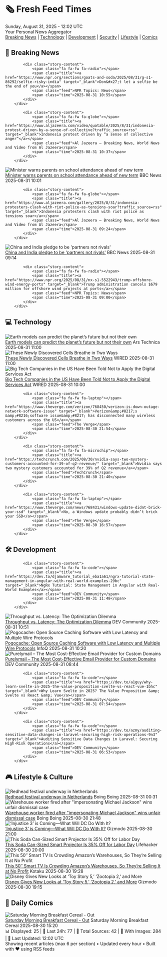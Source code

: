 <!-- Processing 54 RSS feeds at 2025-08-31 12:02:07 UTC -->
<!-- Processing: Saturday Morning Breakfast Cereal -->
<!-- Processing: Penny Arcade -->
<!-- Processing: Poorly Drawn Lines -->
<!-- Processing: Cyanide & Happiness -->
<!-- Processing: Girl Genius -->
<!-- Processing: CNN Breaking News -->
<!-- Processing: BBC World News -->
<!-- Processing: NPR News -->
<!-- Processing: CBC News -->
<!-- Error processing https://rss.cbc.ca/lineup/topstories.xml: The read operation timed out -->
<!-- Processing: Reuters Top News -->
<!-- Processing: Associated Press Breaking -->
<!-- Processing: ABC News Breaking -->
<!-- Processing: Sky News World -->
<!-- Processing: TechCrunch -->
<!-- Processing: Ars Technica -->
<!-- Processing: WIRED -->
<!-- Processing: Lobsters Python -->
<!-- Processing: Dev.to -->
<!-- Processing: It's FOSS -->
<!-- Processing: DistroWatch -->
<!-- Processing: Red Hat Blog -->
<!-- Processing: GitHub Blog -->
<!-- Processing: DZone -->
<!-- Processing: Coding Horror -->
<!-- Processing: Kotaku -->
<!-- Processing: Boing Boing -->
<!-- Processing: Krebs on Security -->
<!-- Processing: Schneier on Security -->
<!-- Generated 4 new posts out of 28 feeds processed -->
<div class="newspaper-header">
    <h1 class="newspaper-title">🗞️ Fresh Feed Times</h1>
    <div class="newspaper-date">Sunday, August 31, 2025 - 12:02 UTC</div>
    <div class="newspaper-subtitle">Your Personal News Aggregator</div>
</div>

<div class="newspaper-nav">
    <a href="#breaking">Breaking News</a> |
    <a href="#tech">Technology</a> |
    <a href="#dev">Development</a> |
    <a href="#security">Security</a> |
    <a href="#lifestyle">Lifestyle</a> |
    <a href="#webcomics">Comics</a>
</div>

<div class="news-section breaking-news" id="breaking">
<h2 class="section-header">🚨 Breaking News</h2>
<div class="stories-container">
<div class="story">
            
            <div class="story-content">
                <span class="fa fa-fw fa-radio"></span>
                <span class="title"><a href="https://www.npr.org/sections/goats-and-soda/2025/08/31/g-s1-86292/selfie-risky-india" target="_blank">Don&#x27;t let a selfie be the end of you</a></span>
                <span class="feed">NPR Topics: News</span>
                <span class="time">2025-08-31 10:55</span>
            </div>
        </div>
<div class="story">
            
            <div class="story-content">
                <span class="fa fa-fw fa-globe"></span>
                <span class="title"><a href="https://www.aljazeera.com/video/quotable/2025/8/31/indonesia-protest-driven-by-a-sense-of-collective?traffic_source=rss" target="_blank">Indonesia protest driven by “a sense of collective anger”</a></span>
                <span class="feed">Al Jazeera – Breaking News, World News and Video from Al Jazeera</span>
                <span class="time">2025-08-31 10:37</span>
            </div>
        </div>
<div class="story">
            <img src="https://ichef.bbci.co.uk/ace/standard/240/cpsprodpb/788a/live/187f4810-84e4-11f0-bdc5-0bac48b207b6.jpg" alt="Minister warns parents on school attendance ahead of new term" class="story-image" loading="lazy" onerror="this.style.display='none'">
            <div class="story-content">
                <span class="fa fa-fw fa-flag"></span>
                <span class="title"><a href="https://www.bbc.com/news/articles/cg7jk3rr225o?at_medium=RSS&at_campaign=rss" target="_blank">Minister warns parents on school attendance ahead of new term</a></span>
                <span class="feed">BBC News</span>
                <span class="time">2025-08-31 10:01</span>
            </div>
        </div>
<div class="story">
            
            <div class="story-content">
                <span class="fa fa-fw fa-globe"></span>
                <span class="title"><a href="https://www.aljazeera.com/gallery/2025/8/31/indonesia-protesters-clash-with-riot-police-as-tensions-soar?traffic_source=rss" target="_blank">Indonesia protesters clash with riot police as tensions soar</a></span>
                <span class="feed">Al Jazeera – Breaking News, World News and Video from Al Jazeera</span>
                <span class="time">2025-08-31 09:24</span>
            </div>
        </div>
<div class="story">
            <img src="https://ichef.bbci.co.uk/ace/standard/240/cpsprodpb/b51d/live/abe595d0-8649-11f0-b54e-01c89dde0774.jpg" alt="China and India pledge to be &#x27;partners not rivals&#x27;" class="story-image" loading="lazy" onerror="this.style.display='none'">
            <div class="story-content">
                <span class="fa fa-fw fa-earth-americas"></span>
                <span class="title"><a href="https://www.bbc.com/news/articles/clyrwv0egzro?at_medium=RSS&at_campaign=rss" target="_blank">China and India pledge to be &#x27;partners not rivals&#x27;</a></span>
                <span class="feed">BBC News</span>
                <span class="time">2025-08-31 09:14</span>
            </div>
        </div>
<div class="story">
            
            <div class="story-content">
                <span class="fa fa-fw fa-radio"></span>
                <span class="title"><a href="https://www.npr.org/2025/08/31/nx-s1-5522943/trump-offshore-wind-energy-ports" target="_blank">Trump administration cancels $679 million for offshore wind projects at ports</a></span>
                <span class="feed">NPR Topics: News</span>
                <span class="time">2025-08-31 09:00</span>
            </div>
        </div>
</div>
</div>
<div class="news-section tech-news" id="tech">
<h2 class="section-header">💻 Technology</h2>
<div class="stories-container">
<div class="story">
            <img src="https://cdn.arstechnica.net/wp-content/uploads/2025/08/GettyImages-1334810601-500x500.jpg" alt="Earth models can predict the planet’s future but not their own" class="story-image" loading="lazy" onerror="this.style.display='none'">
            <div class="story-content">
                <span class="fa fa-fw fa-cog"></span>
                <span class="title"><a href="https://arstechnica.com/science/2025/08/earth-models-can-predict-the-planets-future-but-not-their-own/" target="_blank">Earth models can predict the planet’s future but not their own</a></span>
                <span class="feed">Ars Technica</span>
                <span class="time">2025-08-31 11:00</span>
            </div>
        </div>
<div class="story">
            <img src="https://media.wired.com/photos/68b09ea929bb265af41fddbd/master/pass/science_BACTYERIL-BREATHING-GrandPrismatic-crEricBoyd-Lede-scaled.jpg" alt="These Newly Discovered Cells Breathe in Two Ways" class="story-image" loading="lazy" onerror="this.style.display='none'">
            <div class="story-content">
                <span class="fa fa-fw fa-bolt"></span>
                <span class="title"><a href="https://www.wired.com/story/these-newly-discovered-cells-breathe-in-two-ways/" target="_blank">These Newly Discovered Cells Breathe in Two Ways</a></span>
                <span class="feed">WIRED</span>
                <span class="time">2025-08-31 11:00</span>
            </div>
        </div>
<div class="story">
            <img src="https://media.wired.com/photos/68add5195de41fa2c478515d/master/pass/1293740005" alt="Big Tech Companies in the US Have Been Told Not to Apply the Digital Services Act" class="story-image" loading="lazy" onerror="this.style.display='none'">
            <div class="story-content">
                <span class="fa fa-fw fa-bolt"></span>
                <span class="title"><a href="https://www.wired.com/story/big-tech-companies-in-the-us-have-been-told-not-to-apply-the-digital-services-act/" target="_blank">Big Tech Companies in the US Have Been Told Not to Apply the Digital Services Act</a></span>
                <span class="feed">WIRED</span>
                <span class="time">2025-08-31 10:00</span>
            </div>
        </div>
<div class="story">
            
            <div class="story-content">
                <span class="fa fa-fw fa-laptop"></span>
                <span class="title"><a href="https://www.theverge.com/verizon/768450/verizon-is-down-outage-network-software-issue" target="_blank">Verizon&amp;#8217;s &amp;#8216;software issue&amp;#8217; has disconnected many wireless customers across the US</a></span>
                <span class="feed">The Verge</span>
                <span class="time">2025-08-30 21:54</span>
            </div>
        </div>
<div class="story">
            
            <div class="story-content">
                <span class="fa fa-fw fa-microchip"></span>
                <span class="title"><a href="https://techcrunch.com/2025/08/30/nvidia-says-two-mystery-customers-accounted-for-39-of-q2-revenue/" target="_blank">Nvidia says two mystery customers accounted for 39% of Q2 revenue</a></span>
                <span class="feed">TechCrunch</span>
                <span class="time">2025-08-30 21:40</span>
            </div>
        </div>
<div class="story">
            
            <div class="story-content">
                <span class="fa fa-fw fa-laptop"></span>
                <span class="title"><a href="https://www.theverge.com/news/768431/windows-update-didnt-brick-your-ssd" target="_blank">No, a Windows update probably didn’t brick your SSD</a></span>
                <span class="feed">The Verge</span>
                <span class="time">2025-08-30 16:57</span>
            </div>
        </div>
</div>
</div>
<div class="news-section dev-news" id="dev">
<h2 class="section-header">🛠️ Development</h2>
<div class="stories-container">
<div class="story">
            
            <div class="story-content">
                <span class="fa fa-fw fa-code"></span>
                <span class="title"><a href="https://dev.to/djamware_tutorial_eba1a61/ngrx-tutorial-state-management-in-angular-with-real-world-examples-29bc" target="_blank">NgRx Tutorial: State Management in Angular with Real-World Examples</a></span>
                <span class="feed">DEV Community</span>
                <span class="time">2025-08-31 11:48</span>
            </div>
        </div>
<div class="story">
            <img src="https://media2.dev.to/dynamic/image/width=800%2Cheight=%2Cfit=scale-down%2Cgravity=auto%2Cformat=auto/https%3A%2F%2Fdev-to-uploads.s3.amazonaws.com%2Fuploads%2Farticles%2Fpwvpsdtdf1ri2go5xxh2.jpeg" alt="Throughput vs. Latency: The Optimization Dilemma" class="story-image" loading="lazy" onerror="this.style.display='none'">
            <div class="story-content">
                <span class="fa fa-fw fa-code"></span>
                <span class="title"><a href="https://dev.to/meeth_gangwar_f56b17f5aff/throughput-vs-latency-the-optimization-dilemma-385h" target="_blank">Throughput vs. Latency: The Optimization Dilemma</a></span>
                <span class="feed">DEV Community</span>
                <span class="time">2025-08-31 10:51</span>
            </div>
        </div>
<div class="story">
            <img src="https://res.infoq.com/news/2025/08/pogocache-caching/en/headerimage/generatedHeaderImage-1756581897922.jpg" alt="Pogocache: Open Source Caching Software with Low Latency and Multiple Wire Protocols" class="story-image" loading="lazy" onerror="this.style.display='none'">
            <div class="story-content">
                <span class="fa fa-fw fa-info-circle"></span>
                <span class="title"><a href="https://www.infoq.com/news/2025/08/pogocache-caching/?utm_campaign=infoq_content&utm_source=infoq&utm_medium=feed&utm_term=global" target="_blank">Pogocache: Open Source Caching Software with Low Latency and Multiple Wire Protocols</a></span>
                <span class="feed">InfoQ</span>
                <span class="time">2025-08-31 10:20</span>
            </div>
        </div>
<div class="story">
            <img src="https://media2.dev.to/dynamic/image/width=800%2Cheight=%2Cfit=scale-down%2Cgravity=auto%2Cformat=auto/https%3A%2F%2Fdev-to-uploads.s3.amazonaws.com%2Fuploads%2Farticles%2Fkh817v2csr7bxiwijwr8.png" alt="Purelymail – The Most Cost-Effective Email Provider for Custom Domains" class="story-image" loading="lazy" onerror="this.style.display='none'">
            <div class="story-content">
                <span class="fa fa-fw fa-code"></span>
                <span class="title"><a href="https://dev.to/r-quazi/purelymail-the-most-cost-effective-email-provider-for-custom-domains-2j56" target="_blank">Purelymail – The Most Cost-Effective Email Provider for Custom Domains</a></span>
                <span class="feed">DEV Community</span>
                <span class="time">2025-08-31 08:44</span>
            </div>
        </div>
<div class="story">
            
            <div class="story-content">
                <span class="fa fa-fw fa-code"></span>
                <span class="title"><a href="https://dev.to/a1guy/why-learn-svelte-in-2025-the-value-proposition-svelte-vs-react-vue-1bhc" target="_blank">Why Learn Svelte in 2025? The Value Proposition &amp; Svelte vs React &amp; Vue</a></span>
                <span class="feed">DEV Community</span>
                <span class="time">2025-08-31 07:54</span>
            </div>
        </div>
<div class="story">
            
            <div class="story-content">
                <span class="fa fa-fw fa-code"></span>
                <span class="title"><a href="https://dev.to/azmy/auditing-sensitive-data-changes-in-laravel-securing-high-risk-operations-9n3" target="_blank">Auditing Sensitive Data Changes in Laravel: Securing High-Risk Operations</a></span>
                <span class="feed">DEV Community</span>
                <span class="time">2025-08-31 06:53</span>
            </div>
        </div>
</div>
</div>
<div class="news-section lifestyle-news" id="lifestyle">
<h2 class="section-header">🎮 Lifestyle & Culture</h2>
<div class="stories-container">
<div class="story">
            <img src="https://i0.wp.com/boingboing.net/wp-content/uploads/2025/08/A-stock-photo-from-the-2014-festival-in-Breda.-P.jpg?fit=1080%2C720&amp;quality=60&amp;ssl=1" alt="Redhead festival underway in Netherlands" class="story-image" loading="lazy" onerror="this.style.display='none'">
            <div class="story-content">
                <span class="fa fa-fw fa-arrow-right"></span>
                <span class="title"><a href="https://boingboing.net/2025/08/30/redhead-festival-underway-in-netherlands.html" target="_blank">Redhead festival underway in Netherlands</a></span>
                <span class="feed">Boing Boing</span>
                <span class="time">2025-08-31 00:31</span>
            </div>
        </div>
<div class="story">
            <img src="https://i0.wp.com/boingboing.net/wp-content/uploads/2022/09/shutterstock_333687464-1-scaled.jpg?fit=2560%2C1704&amp;quality=60&amp;ssl=1" alt="Warehouse worker fired after &quot;impersonating Michael Jackson&quot; wins unfair dismissal case" class="story-image" loading="lazy" onerror="this.style.display='none'">
            <div class="story-content">
                <span class="fa fa-fw fa-arrow-right"></span>
                <span class="title"><a href="https://boingboing.net/2025/08/30/warehouse-worker-fired-after-impersonating-michael-jackson-wins-unfair-dismissal-case.html" target="_blank">Warehouse worker fired after &quot;impersonating Michael Jackson&quot; wins unfair dismissal case</a></span>
                <span class="feed">Boing Boing</span>
                <span class="time">2025-08-30 21:48</span>
            </div>
        </div>
<div class="story">
            <img src="https://gizmodo.com/app/uploads/2025/08/injustice-2.jpg" alt="‘Injustice 3’ is Coming—What Will DC Do With It?" class="story-image" loading="lazy" onerror="this.style.display='none'">
            <div class="story-content">
                <span class="fa fa-fw fa-computer"></span>
                <span class="title"><a href="https://gizmodo.com/injustice-3-is-coming-what-will-dc-do-with-it-2000650829" target="_blank">‘Injustice 3’ is Coming—What Will DC Do With It?</a></span>
                <span class="feed">Gizmodo</span>
                <span class="time">2025-08-30 21:00</span>
            </div>
        </div>
<div class="story">
            <img src="https://lifehacker.com/imagery/articles/01K3W0PR8ND2A635R8GQCYFKPD/hero-image.png" alt="This Soda Can-Sized Smart Projector Is 35% Off for Labor Day" class="story-image" loading="lazy" onerror="this.style.display='none'">
            <div class="story-content">
                <span class="fa fa-fw fa-life-ring"></span>
                <span class="title"><a href="https://lifehacker.com/tech/soda-can-sized-smart-projector-labor-day-2025?utm_medium=RSS" target="_blank">This Soda Can-Sized Smart Projector Is 35% Off for Labor Day</a></span>
                <span class="feed">Lifehacker</span>
                <span class="time">2025-08-30 20:00</span>
            </div>
        </div>
<div class="story">
            <img src="https://kotaku.com/app/uploads/2025/08/toshiba-smart-tv.jpg" alt="This 50″ Smart TV Is Crowding Amazon’s Warehouses, So They’re Selling It at No Profit" class="story-image" loading="lazy" onerror="this.style.display='none'">
            <div class="story-content">
                <span class="fa fa-fw fa-gamepad"></span>
                <span class="title"><a href="https://kotaku.com/this-50-smart-tv-is-crowding-amazons-warehouses-so-theyre-selling-it-at-no-profit-2000621718" target="_blank">This 50″ Smart TV Is Crowding Amazon’s Warehouses, So They’re Selling It at No Profit</a></span>
                <span class="feed">Kotaku</span>
                <span class="time">2025-08-30 19:28</span>
            </div>
        </div>
<div class="story">
            <img src="https://gizmodo.com/app/uploads/2025/07/ZOOTOPIA-2-Ginnifer-Goodwin-Jason-Bateman-Disney.jpg" alt="Disney Gives New Looks at ‘Toy Story 5,’ ‘Zootopia 2,’ and More" class="story-image" loading="lazy" onerror="this.style.display='none'">
            <div class="story-content">
                <span class="fa fa-fw fa-computer"></span>
                <span class="title"><a href="https://gizmodo.com/disney-gives-new-looks-at-toy-story-5-zootopia-2-and-more-2000651211" target="_blank">Disney Gives New Looks at ‘Toy Story 5,’ ‘Zootopia 2,’ and More</a></span>
                <span class="feed">Gizmodo</span>
                <span class="time">2025-08-30 19:15</span>
            </div>
        </div>
</div>
</div>
<div class="news-section webcomics-section" id="webcomics">
<h2 class="section-header">🎨 Daily Comics</h2>
<div class="stories-container">
<div class="story">
            <img src="https://www.smbc-comics.com/comics/1756237127-20250830.png" alt="Saturday Morning Breakfast Cereal - Out" class="story-image" loading="lazy" onerror="this.style.display='none'">
            <div class="story-content">
                <span class="fa fa-fw fa-smile"></span>
                <span class="title"><a href="https://www.smbc-comics.com/comic/out" target="_blank">Saturday Morning Breakfast Cereal - Out</a></span>
                <span class="feed">Saturday Morning Breakfast Cereal</span>
                <span class="time">2025-08-30 15:20</span>
            </div>
        </div>
</div>
</div>

<div class="newspaper-footer">
    <div class="stats">
        📊 Displayed: 25 | 📅 Last 24h: 77 | 📡 Total Sources: 42 | 📸 With Images: 284 |
        🔄 Last Updated: 12:02 UTC
    </div>
    <div class="footer-note">
        Showing recent articles (max 6 per section) • Updated every hour • Built with ❤️ using RSS feeds
    </div>
</div>
